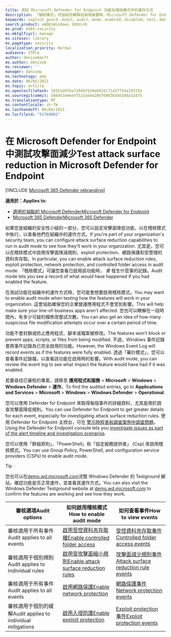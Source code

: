 ```yaml
---
title: 測試 Microsoft Defender for Endpoint 功能在稽核模式中的運作方式
description: 「稽核模式」可協助您瞭解在啟用裝置時，Microsoft Defender for Endpoint 如何保護您的裝置。
keywords: exploit guard，audit，audit，mode，enabled，disabled，test，demo，評估，實驗室
search.product: eADQiWindows 10XVcnh
ms.prod: m365-security
ms.mktglfcycl: manage
ms.sitesec: library
ms.pagetype: security
localization_priority: Normal
audience: ITPro
author: denisebmsft
ms.author: deniseb
ms.reviewer: ''
manager: dansimp
ms.technology: mde
ms.date: 06/02/2021
ms.topic: article
ms.openlocfilehash: 10351d97ba72945f929e042dc72a37724a1df291
ms.sourcegitcommit: 5d8de3e9ee5f52a3eb4206f690365bb108a3247b
ms.translationtype: MT
ms.contentlocale: zh-TW
ms.lasthandoff: 06/04/2021
ms.locfileid: "52769602"
---
```

# <a name="test-attack-surface-reduction-in-microsoft-defender-for-endpoint"></a><span data-ttu-id="c9e04-104">在 Microsoft Defender for Endpoint 中測試攻擊面減少</span><span class="sxs-lookup"><span data-stu-id="c9e04-104">Test attack surface reduction in Microsoft Defender for Endpoint</span></span>

[!INCLUDE [Microsoft 365 Defender rebranding](../../includes/microsoft-defender.md)]

<span data-ttu-id="c9e04-105">**適用於：**</span><span class="sxs-lookup"><span data-stu-id="c9e04-105">**Applies to:**</span></span>
- [<span data-ttu-id="c9e04-106">適用於端點的 Microsoft Defender</span><span class="sxs-lookup"><span data-stu-id="c9e04-106">Microsoft Defender for Endpoint</span></span>](https://go.microsoft.com/fwlink/?linkid=2154037)
- [<span data-ttu-id="c9e04-107">Microsoft 365 Defender</span><span class="sxs-lookup"><span data-stu-id="c9e04-107">Microsoft 365 Defender</span></span>](https://go.microsoft.com/fwlink/?linkid=2118804)

<span data-ttu-id="c9e04-108">如果您是組織的安全性小組的一部分，您可以設定攻擊面降低功能，以在稽核模式中執行，以查看他們在組織中的運作方式。</span><span class="sxs-lookup"><span data-stu-id="c9e04-108">If you're part of your organization's security team, you can configure attack surface reduction capabilities to run in audit mode to see how they'll work in your organization.</span></span> <span data-ttu-id="c9e04-109">尤其是，您可以在稽核模式中啟用攻擊面降減規則、exploit protection、網路保護和受管理的資料夾存取。</span><span class="sxs-lookup"><span data-stu-id="c9e04-109">In particular, you can enable attack surface reduction rules, exploit protection, network protection, and controlled folder access in audit mode.</span></span> <span data-ttu-id="c9e04-110">「稽核模式」可讓您查看已啟用該功能時， *會* 發生什麼事的記錄。</span><span class="sxs-lookup"><span data-stu-id="c9e04-110">Audit mode lets you see a record of what *would* have happened if you had enabled the feature.</span></span>

<span data-ttu-id="c9e04-111">在測試功能在組織中的運作方式時，您可能會想要啟用稽核模式。</span><span class="sxs-lookup"><span data-stu-id="c9e04-111">You may want to enable audit mode when testing how the features will work in your organization.</span></span> <span data-ttu-id="c9e04-112">這會協助確保您的企業營運應用程式不會受到影響。</span><span class="sxs-lookup"><span data-stu-id="c9e04-112">This will help make sure your line-of-business apps aren't affected.</span></span> <span data-ttu-id="c9e04-113">您也可以瞭解在一段時間內，有多少可疑的檔修改嘗試次數。</span><span class="sxs-lookup"><span data-stu-id="c9e04-113">You can also get an idea of how many suspicious file modification attempts occur over a certain period of time.</span></span>

<span data-ttu-id="c9e04-114">功能不會封鎖或防止應用程式、腳本或檔案被修改。</span><span class="sxs-lookup"><span data-stu-id="c9e04-114">The features won't block or prevent apps, scripts, or files from being modified.</span></span> <span data-ttu-id="c9e04-115">不過，Windows 事件記錄會將事件記錄為已完全啟用的功能。</span><span class="sxs-lookup"><span data-stu-id="c9e04-115">However, the Windows Event Log will record events as if the features were fully enabled.</span></span> <span data-ttu-id="c9e04-116">透過「審計模式」，您可以查看事件記錄檔，以查看該功能在啟用時的影響。</span><span class="sxs-lookup"><span data-stu-id="c9e04-116">With audit mode, you can review the event log to see what impact the feature would have had if it was enabled.</span></span>

<span data-ttu-id="c9e04-117">若要尋找已審核的專案，請移至 **應用程式和服務**  >  **Microsoft**  >  **Windows**  >  **Windows Defender**  >  **運作**。</span><span class="sxs-lookup"><span data-stu-id="c9e04-117">To find the audited entries, go to **Applications and Services** > **Microsoft** > **Windows** > **Windows Defender** > **Operational**.</span></span>

<span data-ttu-id="c9e04-118">您可以使用 Defender for Endpoint 來取得每個事件的詳細資料，尤其是用於調查攻擊面降低規則。</span><span class="sxs-lookup"><span data-stu-id="c9e04-118">You can use Defender for Endpoint to get greater details for each event, especially for investigating attack surface reduction rules.</span></span> <span data-ttu-id="c9e04-119">使用 Defender for Endpoint 主控台，可在 [警示時程表和調查案例中調查問題](investigate-alerts.md)。</span><span class="sxs-lookup"><span data-stu-id="c9e04-119">Using the Defender for Endpoint console lets you [investigate issues as part of the alert timeline and investigation scenarios](investigate-alerts.md).</span></span>

<span data-ttu-id="c9e04-120">您可以使用「群組原則」、「PowerShell」和「設定服務提供者」 (Csp) 來啟用稽核模式。</span><span class="sxs-lookup"><span data-stu-id="c9e04-120">You can use Group Policy, PowerShell, and configuration service providers (CSPs) to enable audit mode.</span></span>

> [!TIP]
> <span data-ttu-id="c9e04-121">您也可以在[demo.wd.microsoft.com](https://demo.wd.microsoft.com?ocid=cx-wddocs-testground)流覽 Windows Defender 的 Testground 網站，確認功能是否正常運作，並查看其運作方式。</span><span class="sxs-lookup"><span data-stu-id="c9e04-121">You can also visit the Windows Defender Testground website at [demo.wd.microsoft.com](https://demo.wd.microsoft.com?ocid=cx-wddocs-testground) to confirm the features are working and see how they work.</span></span>

 <span data-ttu-id="c9e04-122">**審核選項**</span><span class="sxs-lookup"><span data-stu-id="c9e04-122">**Audit options**</span></span> | <span data-ttu-id="c9e04-123">**如何啟用稽核模式**</span><span class="sxs-lookup"><span data-stu-id="c9e04-123">**How to enable audit mode**</span></span> | <span data-ttu-id="c9e04-124">**如何查看事件**</span><span class="sxs-lookup"><span data-stu-id="c9e04-124">**How to view events**</span></span>
|---------|---------|---------|
| <span data-ttu-id="c9e04-125">審核適用于所有事件</span><span class="sxs-lookup"><span data-stu-id="c9e04-125">Audit applies to all events</span></span> | [<span data-ttu-id="c9e04-126">啟用受控資料夾存取權</span><span class="sxs-lookup"><span data-stu-id="c9e04-126">Enable controlled folder access</span></span>](enable-controlled-folders.md) | [<span data-ttu-id="c9e04-127">受控資料夾存取事件</span><span class="sxs-lookup"><span data-stu-id="c9e04-127">Controlled folder access events</span></span>](evaluate-controlled-folder-access.md#review-controlled-folder-access-events-in-windows-event-viewer)
| <span data-ttu-id="c9e04-128">審核適用于個別規則</span><span class="sxs-lookup"><span data-stu-id="c9e04-128">Audit applies to individual rules</span></span> | [<span data-ttu-id="c9e04-129">啟用受攻擊面縮小規則</span><span class="sxs-lookup"><span data-stu-id="c9e04-129">Enable attack surface reduction rules</span></span>](enable-attack-surface-reduction.md) | [<span data-ttu-id="c9e04-130">攻擊面減少規則事件</span><span class="sxs-lookup"><span data-stu-id="c9e04-130">Attack surface reduction rule events</span></span>](evaluate-attack-surface-reduction.md#review-attack-surface-reduction-events-in-windows-event-viewer)
| <span data-ttu-id="c9e04-131">審核適用于所有事件</span><span class="sxs-lookup"><span data-stu-id="c9e04-131">Audit applies to all events</span></span> | [<span data-ttu-id="c9e04-132">啟用網路保護</span><span class="sxs-lookup"><span data-stu-id="c9e04-132">Enable network protection</span></span>](enable-network-protection.md) | [<span data-ttu-id="c9e04-133">網路保護事件</span><span class="sxs-lookup"><span data-stu-id="c9e04-133">Network protection events</span></span>](evaluate-network-protection.md#review-network-protection-events-in-windows-event-viewer)
| <span data-ttu-id="c9e04-134">審核適用于個別的緩解</span><span class="sxs-lookup"><span data-stu-id="c9e04-134">Audit applies to individual mitigations</span></span> | [<span data-ttu-id="c9e04-135">啟用入侵防護</span><span class="sxs-lookup"><span data-stu-id="c9e04-135">Enable exploit protection</span></span>](enable-exploit-protection.md) | [<span data-ttu-id="c9e04-136">Exploit protection 事件</span><span class="sxs-lookup"><span data-stu-id="c9e04-136">Exploit protection events</span></span>](exploit-protection.md#review-exploit-protection-events-in-windows-event-viewer)


